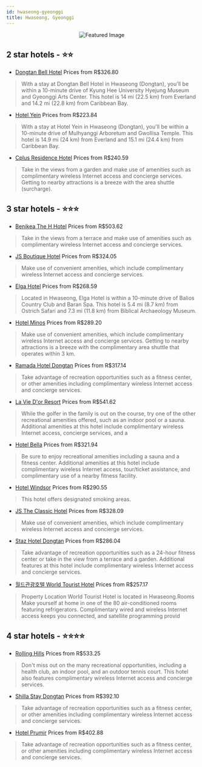 ```yaml
---
id: hwaseong-gyeonggi
title: Hwaseong, Gyeonggi
---
```


<center><img src="https://i.travelapi.com/hotels/13000000/12860000/12852600/12852581/81d02178_z.jpg" alt="Featured Image" /></center>


##  2 star hotels - ⭐️⭐️

-    [Dongtan Bell Hotel](https://us.hurb.com/hotels/hwaseong/dongtan-bell-hotel-JNP-JP773976?cmp=18055) Prices from R$326.80
   > With a stay at Dongtan Bell Hotel in Hwaseong (Dongtan), you'll be within a 10-minute drive of Kyung Hee University Hyejung Museum and Gyeonggi Arts Center. This hotel is 14 mi (22.5 km) from Everland and 14.2 mi (22.8 km) from Caribbean Bay.
-    [Hotel Yein](https://us.hurb.com/hotels/hwaseong/hotel-yein-JNP-JP440629?cmp=18055) Prices from R$223.84
   > With a stay at Hotel Yein in Hwaseong (Dongtan), you'll be within a 10-minute drive of Mulhyanggi Arboretum and Gwollisa Temple. This hotel is 14.9 mi (24 km) from Everland and 15.1 mi (24.4 km) from Caribbean Bay.
-    [Cplus Residence Hotel](https://us.hurb.com/hotels/hwaseong/cplus-residence-hotel-JNP-JP01834L?cmp=18055) Prices from R$240.59
   > Take in the views from a garden and make use of amenities such as complimentary wireless Internet access and concierge services. Getting to nearby attractions is a breeze with the area shuttle (surcharge).

##  3 star hotels - ⭐️⭐️⭐️

-    [Benikea The H Hotel](https://us.hurb.com/hotels/hwaseong/benikea-the-h-hotel-JNP-JP652008?cmp=18055) Prices from R$503.62
   > Take in the views from a terrace and make use of amenities such as complimentary wireless Internet access and concierge services.
-    [JS Boutique Hotel](https://us.hurb.com/hotels/hwaseong/js-boutique-hotel-JNP-JP312464?cmp=18055) Prices from R$324.05
   > Make use of convenient amenities, which include complimentary wireless Internet access and concierge services.
-    [Elga Hotel](https://us.hurb.com/hotels/hwaseong/elga-hotel-JNP-JP417257?cmp=18055) Prices from R$268.59
   > Located in Hwaseong, Elga Hotel is within a 10-minute drive of Balios Country Club and Baran Spa. This hotel is 5.4 mi (8.7 km) from Ostrich Safari and 7.3 mi (11.8 km) from Biblical Archaeology Museum.
-    [Hotel Minos](https://us.hurb.com/hotels/hwaseong/hotel-minos-JNP-JP101970?cmp=18055) Prices from R$289.20
   > Make use of convenient amenities, which include complimentary wireless Internet access and concierge services. Getting to nearby attractions is a breeze with the complimentary area shuttle that operates within 3 km.
-    [Ramada Hotel Dongtan](https://us.hurb.com/hotels/hwaseong/ramada-hotel-dongtan-JNP-JP298027?cmp=18055) Prices from R$317.14
   > Take advantage of recreation opportunities such as a fitness center, or other amenities including complimentary wireless Internet access and concierge services.
-    [La Vie D'or Resort](https://us.hurb.com/hotels/hwaseong/la-vie-d-or-resort-JNP-JP540297?cmp=18055) Prices from R$541.62
   > While the golfer in the family is out on the course, try one of the other recreational amenities offered, such as an indoor pool or a sauna. Additional amenities at this hotel include complimentary wireless Internet access, concierge services, and a 
-    [Hotel Bella](https://us.hurb.com/hotels/hwaseong/hotel-bella-JNP-JP919126?cmp=18055) Prices from R$321.94
   > Be sure to enjoy recreational amenities including a sauna and a fitness center. Additional amenities at this hotel include complimentary wireless Internet access, tour/ticket assistance, and complimentary use of a nearby fitness facility.
-    [Hotel Windsor](https://us.hurb.com/hotels/hwaseong/hotel-windsor-JNP-JP856643?cmp=18055) Prices from R$290.55
   > This hotel offers designated smoking areas.
-    [JS The Classic Hotel](https://us.hurb.com/hotels/hwaseong/js-the-classic-hotel-JNP-JP903299?cmp=18055) Prices from R$328.09
   > Make use of convenient amenities, which include complimentary wireless Internet access and concierge services.
-    [Staz Hotel Dongtan](https://us.hurb.com/hotels/hwaseong/staz-hotel-dongtan-JNP-JP02702D?cmp=18055) Prices from R$286.04
   > Take advantage of recreation opportunities such as a 24-hour fitness center or take in the view from a terrace and a garden. Additional features at this hotel include complimentary wireless Internet access and concierge services.
-    [월드관광호텔 World Tourist Hotel](https://us.hurb.com/hotels/hwaseong/weoldeugwangwanghotel-world-tourist-hotel-JNP-JP540519?cmp=18055) Prices from R$257.17
   > Property Location World Tourist Hotel is located in Hwaseong.Rooms Make yourself at home in one of the 80 air-conditioned rooms featuring refrigerators. Complimentary wired and wireless Internet access keeps you connected, and satellite programming provid

##  4 star hotels - ⭐️⭐️⭐️⭐️

-    [Rolling Hills](https://us.hurb.com/hotels/hwaseong/rolling-hills-JNP-JP037299?cmp=18055) Prices from R$533.25
   > Don't miss out on the many recreational opportunities, including a health club, an indoor pool, and an outdoor tennis court. This hotel also features complimentary wireless Internet access and concierge services.
-    [Shilla Stay Dongtan](https://us.hurb.com/hotels/hwaseong/shilla-stay-dongtan-JNP-JP154923?cmp=18055) Prices from R$392.10
   > Take advantage of recreation opportunities such as a fitness center, or other amenities including complimentary wireless Internet access and concierge services.
-    [Hotel Prumir](https://us.hurb.com/hotels/hwaseong/hotel-prumir-JNP-JP481382?cmp=18055) Prices from R$402.88
   > Take advantage of recreation opportunities such as a fitness center, or other amenities including complimentary wireless Internet access and concierge services.
